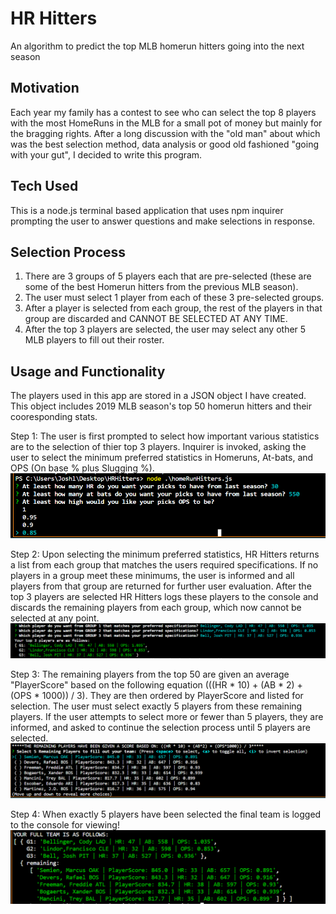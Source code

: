 # HR Hitters
An algorithm to predict the top MLB homerun hitters going into the next season

## Motivation
Each year my family has a contest to see who can select the top 8 players with the most HomeRuns in the MLB for a small pot of money but mainly for the bragging rights.  After a long discussion with the "old man" about which was the best selection method, data analysis or good old fashioned "going with your gut", I decided to write this program.  

## Tech Used
This is a node.js terminal based application that uses npm inquirer prompting the user to answer questions and make selections in response.

## Selection Process
1. There are 3 groups of 5 players each that are pre-selected (these are some of the best Homerun hitters from the previous MLB season).  
2. The user must select 1 player from each of these 3 pre-selected groups.
3. After a player is selected from each group, the rest of the players in that group are discarded and CANNOT BE SELECTED AT ANY TIME.
4. After the top 3 players are selected, the user may select any other 5 MLB players to fill out their roster.

## Usage and Functionality
The players used in this app are stored in a JSON object I have created.  This object includes 2019 MLB season's top 50 homerun hitters and their cooresponding stats.

Step 1: The user is first prompted to select how important various statistics are to the selection of thier top 3 players.  Inquirer is invoked, asking the user to select the minimum preferred statistics in Homeruns, At-bats, and OPS (On base % plus Slugging %).
![](readme_imgs/firstSS.PNG)

Step 2: Upon selecting the minimum preferred statistics, HR Hitters returns a list from each group that matches the users required specifications.  If no players in a group meet these minimums, the user is informed and all players from that group are returned for further user evaluation. After the top 3 players are selected HR Hitters logs these players to the console and discards the remaining players from each group, which now cannot be selected at any point.  
![](readme_imgs/secondSS.PNG)

Step 3: The remaining players from the top 50 are given an average "PlayerScore" based on the following equation (((HR * 10) + (AB * 2) + (OPS * 1000)) / 3).  They are then ordered by PlayerScore and listed for selection.  The user must select exactly 5 players from these remaining players.  If the user attempts to select more or fewer than 5 players, they are informed, and asked to continue the selection process until 5 players are selected.
![](readme_imgs/thirdSS.PNG)

Step 4:  When exactly 5 players have been selected the final team is logged to the console for viewing!
![](readme_imgs/fourthSS.PNG)
